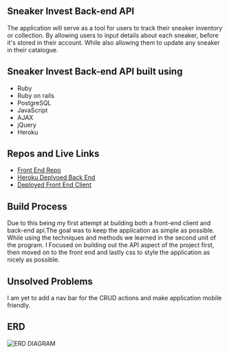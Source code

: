 ## Sneaker Invest Back-end API

The application will serve as a tool for users to track their sneaker inventory or collection. By allowing users to input details about each sneaker, before it's stored in their account. While also allowing them to update any sneaker in their catalogue.

## Sneaker Invest Back-end API built using
- Ruby
- Ruby on rails
- PostgreSQL
- JavaScript
- AJAX
- jQuery
- Heroku

## Repos and Live Links
- [Front End Repo](https://github.com/Ismaeltech/Sneaker-Invest-Client)
- [Heroku Deplyoed Back End](https://protected-citadel-72186.herokuapp.com/)
- [Deployed Front End Client](https://ismaeltech.github.io/Sneaker-Invest-Client/)

## Build Process

Due to this being my first attempt at building both a front-end client and back-end api.The goal was to keep the application as simple as possible. While using the techniques and methods we learned in the second unit of the program. I Focused on building out the API aspect of the project first, then moved on to the front end and lastly css to style the application as nicely as possible.

## Unsolved Problems
I am yet to add a nav bar for the CRUD actions and make application mobile friendly.

## ERD

![ERD DIAGRAM](https://i.imgur.com/UOjXF2s.png)
